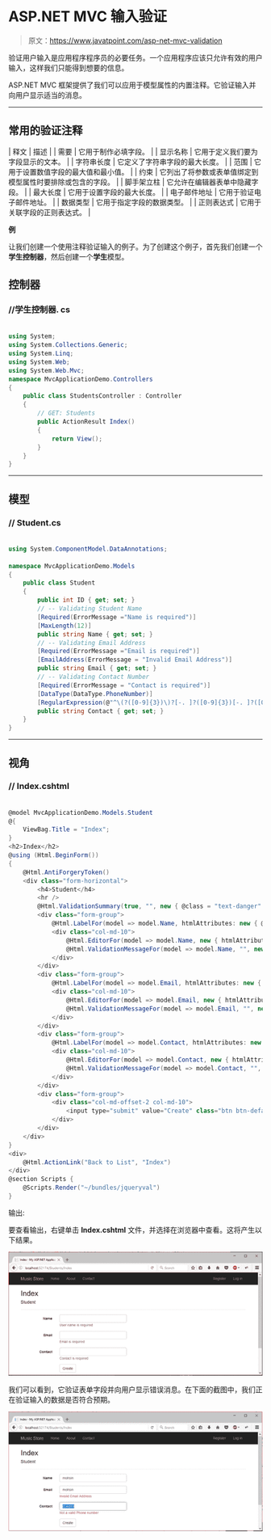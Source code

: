 # ASP.NET MVC 输入验证

> 原文：<https://www.javatpoint.com/asp-net-mvc-validation>

验证用户输入是应用程序程序员的必要任务。一个应用程序应该只允许有效的用户输入，这样我们只能得到想要的信息。

ASP.NET MVC 框架提供了我们可以应用于模型属性的内置注释。它验证输入并向用户显示适当的消息。

* * *

## 常用的验证注释

| 释文 | 描述 |
| 需要 | 它用于制作必填字段。 |
| 显示名称 | 它用于定义我们要为字段显示的文本。 |
| 字符串长度 | 它定义了字符串字段的最大长度。 |
| 范围 | 它用于设置数值字段的最大值和最小值。 |
| 约束 | 它列出了将参数或表单值绑定到模型属性时要排除或包含的字段。 |
| 脚手架立柱 | 它允许在编辑器表单中隐藏字段。 |
| 最大长度 | 它用于设置字段的最大长度。 |
| 电子邮件地址 | 它用于验证电子邮件地址。 |
| 数据类型 | 它用于指定字段的数据类型。 |
| 正则表达式 | 它用于关联字段的正则表达式。 |

**例**

让我们创建一个使用注释验证输入的例子。为了创建这个例子，首先我们创建一个**学生控制器**，然后创建一个**学生**模型。

## 控制器

### //学生控制器. cs

```cs

using System;
using System.Collections.Generic;
using System.Linq;
using System.Web;
using System.Web.Mvc;
namespace MvcApplicationDemo.Controllers
{
    public class StudentsController : Controller
    {
        // GET: Students
        public ActionResult Index()
        {
            return View();
        }
    }
}

```

* * *

## 模型

### // Student.cs

```cs

using System.ComponentModel.DataAnnotations;

namespace MvcApplicationDemo.Models
{
    public class Student
    {
        public int ID { get; set; }
        // -- Validating Student Name
        [Required(ErrorMessage ="Name is required")]
        [MaxLength(12)]
        public string Name { get; set; }
        // -- Validating Email Address
        [Required(ErrorMessage ="Email is required")]
        [EmailAddress(ErrorMessage = "Invalid Email Address")]
        public string Email { get; set; }
        // -- Validating Contact Number
        [Required(ErrorMessage = "Contact is required")]
        [DataType(DataType.PhoneNumber)]
        [RegularExpression(@"^\(?([0-9]{3})\)?[-. ]?([0-9]{3})[-. ]?([0-9]{4})$", ErrorMessage = "Not a valid Phone number")]
        public string Contact { get; set; }
    }
}

```

* * *

## 视角

### // Index.cshtml

```cs

@model MvcApplicationDemo.Models.Student
@{
    ViewBag.Title = "Index";
}
<h2>Index</h2>
@using (Html.BeginForm()) 
{
    @Html.AntiForgeryToken()
    <div class="form-horizontal">
        <h4>Student</h4>
        <hr />
        @Html.ValidationSummary(true, "", new { @class = "text-danger" })
        <div class="form-group">
            @Html.LabelFor(model => model.Name, htmlAttributes: new { @class = "control-label col-md-2" })
            <div class="col-md-10">
                @Html.EditorFor(model => model.Name, new { htmlAttributes = new { @class = "form-control" } })
                @Html.ValidationMessageFor(model => model.Name, "", new { @class = "text-danger" })
            </div>
        </div>
        <div class="form-group">
            @Html.LabelFor(model => model.Email, htmlAttributes: new { @class = "control-label col-md-2" })
            <div class="col-md-10">
                @Html.EditorFor(model => model.Email, new { htmlAttributes = new { @class = "form-control" } })
                @Html.ValidationMessageFor(model => model.Email, "", new { @class = "text-danger" })
            </div>
        </div>
        <div class="form-group">
            @Html.LabelFor(model => model.Contact, htmlAttributes: new { @class = "control-label col-md-2" })
            <div class="col-md-10">
                @Html.EditorFor(model => model.Contact, new { htmlAttributes = new { @class = "form-control" } })
                @Html.ValidationMessageFor(model => model.Contact, "", new { @class = "text-danger" })
            </div>
        </div>
        <div class="form-group">
            <div class="col-md-offset-2 col-md-10">
                <input type="submit" value="Create" class="btn btn-default" />
            </div>
        </div>
    </div>
}
<div>
    @Html.ActionLink("Back to List", "Index")
</div>
@section Scripts {
    @Scripts.Render("~/bundles/jqueryval")
}

```

输出:

要查看输出，右键单击 **Index.cshtml** 文件，并选择在浏览器中查看。这将产生以下结果。

![ASP Validation 1](img/34799681f59306befebb6890a498b843.png)

我们可以看到，它验证表单字段并向用户显示错误消息。在下面的截图中，我们正在验证输入的数据是否符合预期。

![ASP Validation 2](img/878d96721568c4dc876d427a0f42f14b.png)